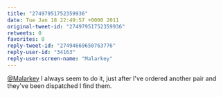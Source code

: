 ```yaml
---
title: "27497951752359936"
date: Tue Jan 18 22:49:57 +0000 2011
original-tweet-id: "27497951752359936"
retweets: 0
favorites: 0
reply-tweet-id: "27494669650763776"
reply-user-id: "34163"
reply-user-screen-name: "Malarkey"
---
```

<a href="https://twitter.com/Malarkey">@Malarkey</a> I always seem to do it, just after I've ordered another pair and they've been dispatched I find them.
